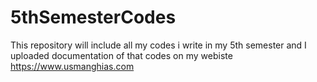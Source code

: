 # 5thSemesterCodes
 This repository will include all my codes i write in my 5th semester and I uploaded documentation of that codes on my webiste https://www.usmanghias.com 
